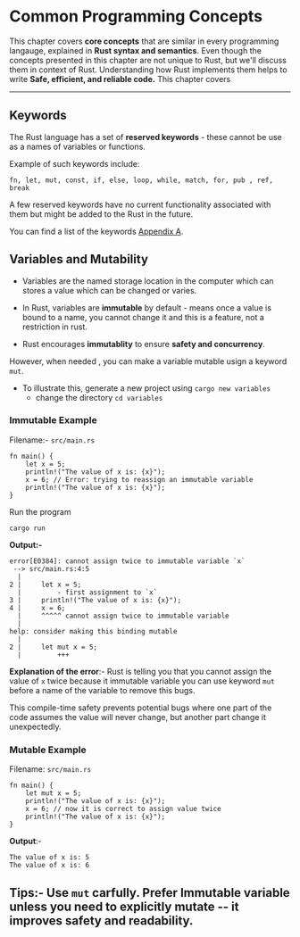 # **Common Programming Concepts**

This chapter covers **core concepts** that are similar in every programming langauge, explained in **Rust syntax and semantics**. Even though the concepts presented in this chapter are not unique to Rust, but we'll discuss them in context of Rust. Understanding how Rust implements them helps to write **Safe, efficient, and reliable code.** This chapter covers 

---
## Keywords
 
 The Rust language has a set of **reserved keywords** - these cannot be use as a names of variables or functions.

 Example of such keywords include:

 ```
 fn, let, mut, const, if, else, loop, while, match, for, pub , ref, break
 ```
 A few reserved keywords have no current functionality associated with them but might be added to the Rust in the future.

 You can find a list of the keywords [Appendix A](https://doc.rust-lang.org/book/appendix-01-keywords.html).

 ## Variables and Mutability

 * Variables are the named storage location in the computer which can stores a value which can be changed or varies.
 * In Rust, variables are **immutable** by default -  means once a value is bound to a name, you cannot change it and this is a feature, not a restriction in rust.

* Rust encourages **immutablity** to ensure **safety and concurrency**.

However, when needed , you can make a variable mutable usign a keyword `mut`.

- To illustrate this, generate a new project using 
    `cargo new variables`
     - change the directory `cd variables`

### Immutable Example     

 Filename:- `src/main.rs`

```
fn main() {
    let x = 5;
    println!("The value of x is: {x}");
    x = 6; // Error: trying to reassign an immutable variable
    println!("The value of x is: {x}");
}
```    
Run the program

```
cargo run 
```

**Output:-**

```
error[E0384]: cannot assign twice to immutable variable `x`
 --> src/main.rs:4:5
  |
2 |     let x = 5;
  |         - first assignment to `x`
3 |     println!("The value of x is: {x}");
4 |     x = 6;
  |     ^^^^^ cannot assign twice to immutable variable
  |
help: consider making this binding mutable
  |
2 |     let mut x = 5;
  |         +++
```

**Explanation of the error**:- Rust is telling you that you cannot assign the value of `x` twice because it immutable variable you can use keyword `mut` before a name of the variable to remove this bugs.

This compile-time safety prevents potential bugs where one part of the code assumes the value will never change, but another part change it unexpectedly.

### Mutable Example

Filename: `src/main.rs`

```
fn main() {
    let mut x = 5;
    println!("The value of x is: {x}");
    x = 6; // now it is correct to assign value twice
    println!("The value of x is: {x}");
}
```
**Output**:-

```
The value of x is: 5
The value of x is: 6
```

**Tips**:- Use `mut` carfully. Prefer Immutable variable unless you need to explicitly **mutate** -- it improves safety and readability.
---




